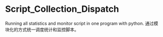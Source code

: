 # Script_Collection_Dispatch
Running all statistics and monitor script in one program with python. 通过模块化的方式统一调度统计和监控脚本。
